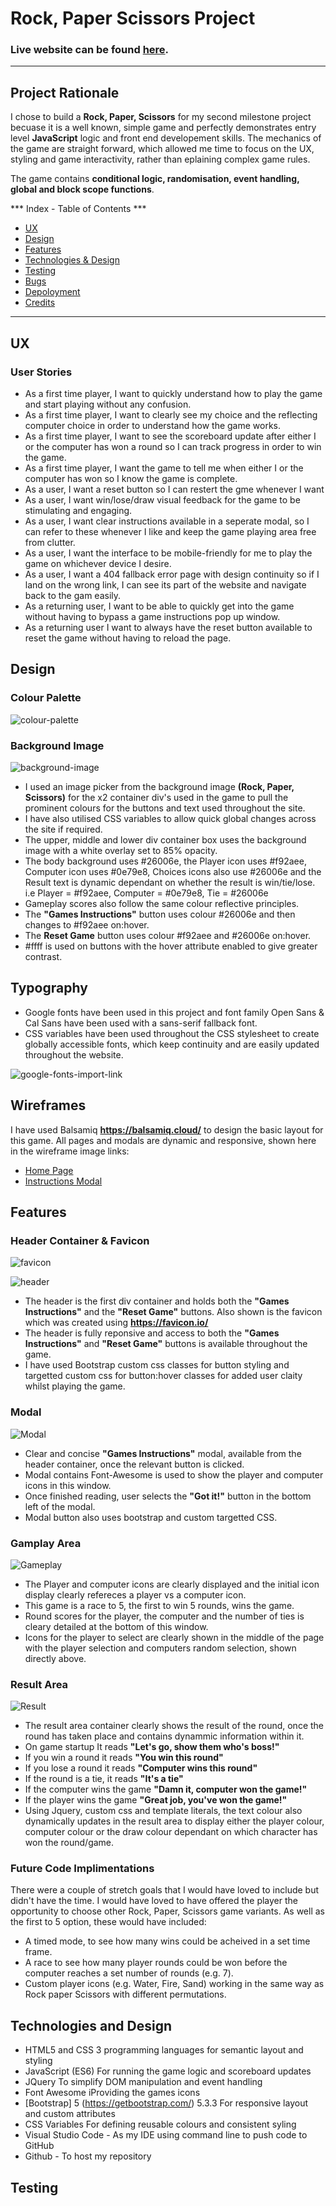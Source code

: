 # Rock, Paper Scissors Project

### Live website can be found [here]().
---
## Project Rationale

I chose to build a **Rock, Paper, Scissors** for my second milestone project becuase it is a well known, simple game and perfectly demonstrates entry level **JavaScript** logic and front end developement skills.
The mechanics of the game are straight forward, which allowed me time to focus on the UX, styling and game interactivity, rather than eplaining complex game rules.

The game contains **conditional logic, randomisation, event handling, global and block scope functions**.

*** Index - Table of Contents ***

- [UX](#ux)
- [Design](#design)
- [Features](#features)
- [Technologies & Design](#technologies-and-design)
- [Testing](#testing)
- [Bugs](#bugs)
- [Depoloyment](#deployment)
- [Credits](#credits)
---
## UX

### User Stories

* As a first time player, I want to quickly understand how to play the game and start playing without any confusion.
* As a first time player, I want to clearly see my choice and the reflecting computer choice in order to understand how the game works.
* As a first time player, I want to see the scoreboard update after either I or the computer has won a round so I can track progress in order to win the game.
* As a first time player, I want the game to tell me when either I or the computer has won so I know the game is complete.
* As a user, I want a reset button so I can restert the gme whenever I want
* As a user, I want win/lose/draw visual feedback for the game to be stimulating and engaging.
* As a user, I want clear instructions available in a seperate modal, so I can refer to these whenever I like and keep the game playing area free from clutter.
* As a user, I want the interface to be mobile-friendly for me to play the game on whichever device I desire.
* As a user, I want a 404 fallback error page with design continuity so if I land on the wrong link, I can see its part of the website and navigate back to the gam easily.
* As a returning user, I want to be able to quickly get into the game without having to bypass a game instructions pop up window.
* As a returning user I want to always have the reset button available to reset the game without having to reload the page.

## Design

### Colour Palette

![colour-palette](assets/README-files/mp2-colour-scheme.png)

### Background Image

![background-image](assets/README-files/background-image.png)

* I used an image picker from the background image **(Rock, Paper, Scissors)** for the x2 container div's used in the game to pull the prominent colours for the buttons and text used throughout the site.
* I have also utilised CSS variables to allow quick global changes across the site if required.
* The upper, middle and lower div container box uses the background image with a white overlay set to 85% opacity.
* The body background uses #26006e, the Player icon uses #f92aee, Computer icon uses #0e79e8, Choices icons also use #26006e and the Result text is dynamic dependant on whether the result is win/tie/lose. i.e Player = #f92aee, Computer = #0e79e8, Tie = #26006e
* Gameplay scores also follow the same colour reflective principles.
* The **"Games Instructions"** button uses colour #26006e and then changes to #f92aee on:hover.
* The **Reset Game** button uses colour #f92aee and #26006e on:hover.
* #ffff is used on buttons with the hover attribute enabled to give greater contrast.

## Typography

* Google fonts have been used in this project and font family Open Sans & Cal Sans have been used with a sans-serif fallback font.
* CSS variables have been used throughout the CSS stylesheet to create globally accessible fonts, which keep continuity and are easily updated throughout the website.

![google-fonts-import-link](assets/images/mp2-google-fonts.png)

## Wireframes

I have used Balsamiq **https://balsamiq.cloud/** to design the basic layout for this game. All pages and modals are dynamic and responsive, shown here in the wireframe image links:

* [Home Page](wireframes/mp2-project-homepage.png)
* [Instructions Modal](wireframes/mp2-project-modal.png)

## Features

### Header Container & Favicon

![favicon](assets/README-files/favicon.png)

![header](assets/README-files/header-div.png)

* The header is the first div container and holds both the **"Games Instructions"** and the **"Reset Game"** buttons. Also shown is the favicon which was created using **https://favicon.io/**
* The header is fully reponsive and access to both the **"Games Instructions"** and **"Reset Game"** buttons is available throughout the game.
* I have used Bootstrap custom css classes for button styling and targetted custom css for button:hover classes for added user claity whilst playing the game.

### Modal

![Modal](assets/README-files/modal.png)

* Clear and concise **"Games Instructions"** modal, available from the header container, once the relevant button is clicked.
* Modal contains Font-Awesome is used to show the player and computer icons in this window.
* Once finished reading, user selects the **"Got it!"** button in the bottom left of the modal.
* Modal button also uses bootstrap and custom targetted CSS. 

### Gamplay Area

![Gameplay](assets/README-files/gameplay-div.png)

* The Player and computer icons are clearly displayed and the initial icon display clearly refereces a player vs a computer icon.
* This game is a race to 5, the first to win 5 rounds, wins the game. 
* Round scores for the player, the computer and the number of ties is cleary detailed at the bottom of this window.
* Icons for the player to select are clearly shown in the middle of the page with the player selection and computers random selection, shown directly above.

### Result Area

![Result](assets/README-files/result-div.png)

* The result area container clearly shows the result of the round, once the round has taken place and contains dynammic information within it.
* On game startup It reads **"Let's go, show them who's boss!"**
* If you win a round it reads **"You win this round"** 
* If you lose a round it reads **"Computer wins this round"**
* If the round is a tie, it reads **"It's a tie"**
* If the computer wins the game **"Damn it, computer won the game!"**
* If the player wins the game **"Great job, you've won the game!"**
* Using Jquery, custom css and template literals, the text colour also dynamically updates in the result area to display either the player colour, computer colour or the draw colour dependant on which character has won the round/game.

### Future Code Implimentations

There were a couple of stretch goals that I would have loved to include but didn't have the time.
I would have loved to have offered the player the opportunity to choose other Rock, Paper, Scissors game variants. As well as the first to 5 option, these would have included:

* A timed mode, to see how many wins could be acheived in a set time frame.
* A race to see how many player rounds could be won before the computer reaches a set number of rounds (e.g. 7).
* Custom player icons (e.g. Water, Fire, Sand) working in the same way as Rock paper Scissors with different permutations. 

## Technologies and Design

* HTML5 and CSS 3 programming languages for semantic layout and styling
* JavaScript (ES6) For running the game logic and scoreboard updates
* JQuery To simplify DOM manipulation and event handling
* Font Awesome iProviding the games icons
* [Bootstrap] 5 (https://getbootstrap.com/) 5.3.3 For responsive layout and custom attributes
* CSS Variables For defining reusable colours and consistent syling
* Visual Studio Code - As my IDE using command line to push code to GitHub
* Github - To host my repository

## Testing

